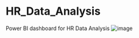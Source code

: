 # HR_Data_Analysis
Power BI dashboard for HR Data Analysis
![image](https://github.com/user-attachments/assets/5e1bca1c-fdd2-45a6-954d-d0ff7aedfdbd)
